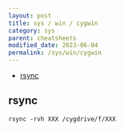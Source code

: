 ```yaml
---
layout: post
title: sys / win / cygwin
category: sys
parent: cheatsheets
modified_date: 2023-06-04
permalink: /sys/win/cygwin
---
```

<!-- vscode-markdown-toc -->
* [rsync](#rsync)

<!-- vscode-markdown-toc-config
	numbering=false
	autoSave=true
	/vscode-markdown-toc-config -->
<!-- /vscode-markdown-toc -->


## <a name='rsync'></a>rsync
```
rsync -rvh XXX /cygdrive/f/XXX
```